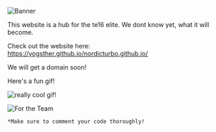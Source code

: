 
![Banner](https://i.imgur.com/758TSTm.png)



This website is a hub for the te16 elite.
We dont know yet, what it will become.

Check out the website here: https://yogsther.github.io/nordicturbo.github.io/

We will get a domain soon!

Here's a fun gif!

![really cool gif!](https://i.imgur.com/6z1bQxS.gif)

![For the Team](http://i.imgur.com/oOXx5LB.png)
	
    
    *Make sure to comment your code thoroughly!
    